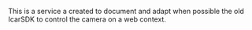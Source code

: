 This is a service a created to document and adapt when possible the old IcarSDK to control the camera on a web context.